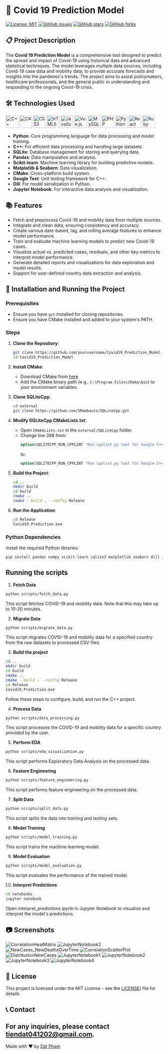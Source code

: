 # 🦠 Covid 19 Prediction Model

[![License: MIT](https://img.shields.io/badge/License-MIT-yellow.svg)](https://github.com/datpham0412/Covid19_Prediction_Model/blob/main/LICENSE)
[![GitHub issues](https://img.shields.io/github/issues/datpham0412/Covid19_Prediction_Model)](https://github.com/datpham0412/Covid19_Prediction_Model/issues)
[![GitHub stars](https://img.shields.io/github/stars/datpham0412/Covid19_Prediction_Model)](https://github.com/datpham0412/Covid19_Prediction_Model/stargazers)
[![GitHub forks](https://img.shields.io/github/forks/datpham0412/Covid19_Prediction_Model)](https://github.com/datpham0412/Covid19_Prediction_Model/network/members)

## 📋 Project Description
The **Covid 19 Prediction Model** is a comprehensive tool designed to predict the spread and impact of Covid-19 using historical data and advanced statistical techniques. The model leverages multiple data sources, including Covid-19 case data and mobility data, to provide accurate forecasts and insights into the pandemic's trends. The project aims to assist policymakers, healthcare professionals, and the general public in understanding and responding to the ongoing Covid-19 crisis.

## 🛠 Technologies Used

<p align="left">
    <img src="URL_of_C++.png" alt="C++" height="40">
    <img src="URL_of_CSharp.png" alt="C#" height="40">
    <img src="URL_of_CSS3.png" alt="CSS3" height="40">
    <img src="URL_of_HTML5.png" alt="HTML5" height="40">
    <img src="URL_of_JavaScript.png" alt="JavaScript" height="40">
    <img src="URL_of_VueJS.png" alt="Vue.js" height="40">
    <img src="URL_of_MySQL.png" alt="MySQL" height="40">
    <img src="URL_of_PHP.png" alt="PHP" height="40">
    <img src="URL_of_Python.png" alt="Python" height="40">
    <img src="URL_of_React.png" alt="React" height="40">
    <img src="URL_of_Ruby.png" alt="Ruby" height="40">
</p>

- **Python**: Core programming language for data processing and model training.
- **C++**: For efficient data processing and handling large datasets.
- **SQLite**: Database management for storing and querying data.
- **Pandas**: Data manipulation and analysis.
- **Scikit-learn**: Machine learning library for building predictive models.
- **Matplotlib & Seaborn**: Data visualization.
- **CMake**: Cross-platform build system.
- **Google Test**: Unit testing framework for C++.
- **Dill**: For model serialization in Python.
- **Jupyter Notebook**: For interactive data analysis and visualization.

## 📚 Features
- Fetch and preprocess Covid-19 and mobility data from multiple sources.
- Integrate and clean data, ensuring consistency and accuracy.
- Create various date-based, lag, and rolling average features to enhance model performance.
- Train and evaluate machine learning models to predict new Covid-19 cases.
- Visualize actual vs. predicted cases, residuals, and other key metrics to interpret model performance.
- Generate detailed reports and visualizations for data exploration and model results.
- Support for user-defined country data extraction and analysis.

## 🚀 Installation and Running the Project
### Prerequisites
- Ensure you have `git` installed for cloning repositories.
- Ensure you have CMake installed and added to your system's PATH.

### Steps
1. **Clone the Repository**:
    ```sh
    git clone https://github.com/yourusername/Covid19_Prediction_Model.git
    cd Covid19_Prediction_Model
    ```

2. **Install CMake**:
    - Download CMake from [here](https://github.com/Kitware/CMake/releases/download/v3.30.0-rc3/cmake-3.30.0-rc3-windows-x86_64.msi)
    - Add the CMake binary path (e.g., `C:\Program Files\CMake\bin`) to your environment variables.

3. **Clone SQLiteCpp**:
    ```sh
    cd external
    git clone https://github.com/SRombauts/SQLiteCpp.git
    ```

4. **Modify SQLiteCpp CMakeLists.txt**:
    - Open `CMakeLists.txt` in the `external/SQLiteCpp` folder.
    - Change line 388 from:
      ```cmake
      option(SQLITECPP_RUN_CPPLINT "Run cpplint.py tool for Google C++ StyleGuide." ON)
      ```
      to:
      ```cmake
      option(SQLITECPP_RUN_CPPLINT "Run cpplint.py tool for Google C++ StyleGuide." OFF)
      ```

5. **Build the Project**:
    ```sh
    cd ..
    mkdir build
    cd build
    cmake ..
    cmake --build . --config Release
    ```

6. **Run the Application**:
    ```sh
    cd Release
    Covid19_Prediction.exe
    ```

### Python Dependencies
Install the required Python libraries:
```sh
pip install pandas numpy scikit-learn sqlite3 matplotlib seaborn dill joblib notebook
```
## Running the scripts
1. **Fetch Data**
```sh
python scripts/fetch_data.py
```
This script fetches COVID-19 and mobility data. Note that this may take up to 10-20 minutes.

2. **Migrate Data**
```sh
python scripts/migrate_data.py
```
This script migrates COVID-19 and mobility data for a specified country from the raw datasets to processed CSV files.

3. **Build the project**
```sh
cd ..
mkdir build
cd build
cmake ..
cmake --build . --config Release
cd Release
Covid19_Prediction.exe
```
Follow these steps to configure, build, and run the C++ project.

4. **Process Data**
```sh
python scripts/data_processing.py
```
This script processes the COVID-19 and mobility data for a specific country provided by the user.

5. **Perform EDA**
```sh
python scripts/eda_visualization.py
```
This script performs Exploratory Data Analysis on the processed data.

6. **Feature Engineering**
```sh
python scripts/feature_engineering.py
```
This script performs feature engineering on the processed data.

7. **Split Data**
```sh
python scripts/split_data.py
```
This script splits the data into training and testing sets.

8. **Model Training**
```sh
python scripts/model_training.py
```
This script trains the machine learning model.

9. **Model Evaluation**
```sh
python scripts/model_evaluation.py
```
This script evaluates the performance of the trained model.

10. **Interpret Predictions**
```sh
cd notebooks
jupyter notebook
```
Open interpret_predictions.ipynb in Jupyter Notebook to visualize and interpret the model's predictions.

## 📷 Screenshots
![CorrelationHeatMatrix](https://github.com/datpham0412/Covid19_Prediction_Model/assets/100574389/0f403266-8b3d-4c3c-ab27-28e8f5963ce1)
![JupyterNotebook2](https://github.com/datpham0412/Covid19_Prediction_Model/assets/100574389/da923b42-92c2-493f-84c4-c6d08ffae03d)
![NewCases_NewDeathsOverTime](https://github.com/datpham0412/Covid19_Prediction_Model/assets/100574389/a51787f3-ef7f-4366-8849-ec641186a30e)
![CorrelationScatterPlot](https://github.com/datpham0412/Covid19_Prediction_Model/assets/100574389/3f1631c3-b8dc-4c8e-8732-92c6166ac63c)
![DistributionNewCases](https://github.com/datpham0412/Covid19_Prediction_Model/assets/100574389/59cddbbc-ca2c-4050-9b85-bd045380cac9)
![JupyterNotebook1](https://github.com/datpham0412/Covid19_Prediction_Model/assets/100574389/dc8a5a02-ab51-4044-98dc-4f17bd901111)
![JupyterNotebook2](https://github.com/datpham0412/Covid19_Prediction_Model/assets/100574389/49d71df3-e149-4238-919c-c7791d5420f3)
![JupyterNotebook3](https://github.com/datpham0412/Covid19_Prediction_Model/assets/100574389/b1db4032-039b-49c5-b804-4a8a780bcca4)
![JupyterNotebook4](https://github.com/datpham0412/Covid19_Prediction_Model/assets/100574389/787fbf82-9a6e-430c-83b7-e474e8af2eff)


## 📜 License
This project is licensed under the MIT License - see the [LICENSE](https://github.com/datpham0412/Covid19_Prediction_Model/blob/main/LICENSE)) file for details.

## 📞 Contact
For any inquiries, please contact [tiendat041202@gmail.com](mailto:tiendat041202@gmail.com).
---



Made with ❤️ by [Dat Pham](https://github.com/datpham0412)
 

